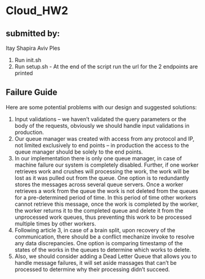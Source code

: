# Cloud_HW2

## submitted by:

Itay Shapira
Aviv Ples

1. Run init.sh
2. Run setup.sh - At the end of the script run the url for the 2 endpoints are printed


## Failure Guide
Here are some potential problems with our design and suggested solutions:
1.	Input validations – we haven’t validated the query parameters or the body of the requests, obviously we should handle input validations in production.
2.	Our queue manager was created with access from any protocol and IP, not limited exclusively to end points – in production the access to the queue manager should be solely to the end points.
3.	 In our implementation there is only one queue manager, in case of machine failure our system is completely disabled. Further, if one worker retrieves work and crushes will processing the work, the work will be lost as it was pulled out from the queue. One option is to redundantly stores the messages across several queue servers. Once a worker retrieves a work from the queue the work is not deleted from the queues for a pre-determined period of time. In this period of time other workers cannot retrieve this message, once the work is completed by the worker, the worker returns it to the completed queue and delete it from the unprocessed work queues, thus preventing this work to be processed multiple times by other workers.
4.	Following article 3, in case of a brain split, upon recovery of the communication, there should be a conflict mechanize invoke to resolve any data discrepancies. One option is comparing timestamp of the states of the works in the queues to determine which works to delete.  
5.	Also, we should consider adding a Dead Letter Queue that allows you to handle message failures, it will set aside massages that can’t be processed to determine why their processing didn’t succeed.

